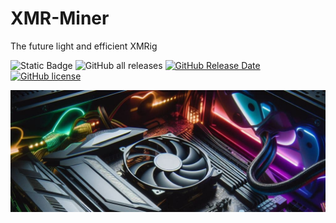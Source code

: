 # XMR-Miner
The future light and efficient XMRig

![Static Badge](https://img.shields.io/badge/Binarydoc.fr-Official-me)
![GitHub all releases](https://img.shields.io/github/downloads/binarydocGithub/XMR-Miner/total.svg)
[![GitHub Release Date](https://img.shields.io/github/release-date/binarydocGithub/XMR-Miner.svg)](https://github.com/binarydocGithub/XMR-Miner/releases)
[![GitHub license](https://img.shields.io/github/license/binarydocGithub/XMR-Miner.svg)](https://github.com/binarydocGithub/XMR-Miner/blob/master/LICENSE)

![XMR-Miner Logo](assets/xmr-Miner-frontend.jpg) 